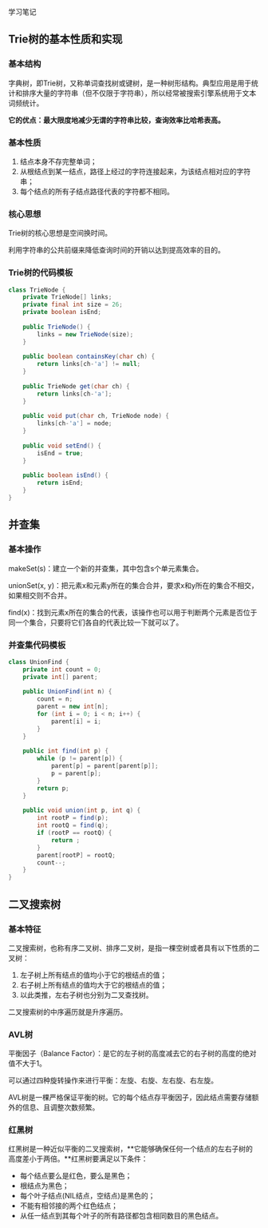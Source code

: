 学习笔记

## Trie树的基本性质和实现

### 基本结构

字典树，即Trie树，又称单词查找树或键树，是一种树形结构。典型应用是用于统计和排序大量的字符串（但不仅限于字符串），所以经常被搜索引擎系统用于文本词频统计。

**它的优点：最大限度地减少无谓的字符串比较，查询效率比哈希表高。**



### 基本性质

1. 结点本身不存完整单词；
2. 从根结点到某一结点，路径上经过的字符连接起来，为该结点相对应的字符串；
3. 每个结点的所有子结点路径代表的字符都不相同。



### 核心思想

Trie树的核心思想是空间换时间。

利用字符串的公共前缀来降低查询时间的开销以达到提高效率的目的。



### Trie树的代码模板

```java
class TrieNode {
    private TrieNode[] links;
    private final int size = 26;
    private boolean isEnd;
    
    public TrieNode() {
        links = new TrieNode(size);
    }
    
    public boolean containsKey(char ch) {
        return links[ch-'a'] != null;
    }
    
    public TrieNode get(char ch) {
        return links[ch-'a'];
    }
    
    public void put(char ch, TrieNode node) {
        links[ch-'a'] = node;
    }
    
    public void setEnd() {
        isEnd = true;
    }
    
    public boolean isEnd() {
        return isEnd;
    }
}
```





## 并查集

### 基本操作

makeSet(s)：建立一个新的并查集，其中包含s个单元素集合。

unionSet(x, y)：把元素x和元素y所在的集合合并，要求x和y所在的集合不相交，如果相交则不合并。

find(x)：找到元素x所在的集合的代表，该操作也可以用于判断两个元素是否位于同一个集合，只要将它们各自的代表比较一下就可以了。



### 并查集代码模板

```java
class UnionFind {
    private int count = 0;
    private int[] parent;
    
    public UnionFind(int n) {
        count = n;
        parent = new int[n];
        for (int i = 0; i < n; i++) {
            parent[i] = i;
        }
    }
    
    public int find(int p) {
        while (p != parent[p]) {
            parent[p] = parent[parent[p]];
            p = parent[p];
        }
        return p;
    }
    
    public void union(int p, int q) {
        int rootP = find(p);
        int rootQ = find(q);
        if (rootP == rootQ) {
            return ;
        }
        parent[rootP] = rootQ;
        count--;
    }
}
```



## 二叉搜索树

### 基本特征

二叉搜索树，也称有序二叉树、排序二叉树，是指一棵空树或者具有以下性质的二叉树：

1. 左子树上所有结点的值均小于它的根结点的值；
2. 右子树上所有结点的值均大于它的根结点的值；
3. 以此类推，左右子树也分别为二叉查找树。

二叉搜索树的中序遍历就是升序遍历。



### AVL树

平衡因子（Balance Factor）：是它的左子树的高度减去它的右子树的高度的绝对值不大于1。

可以通过四种旋转操作来进行平衡：左旋、右旋、左右旋、右左旋。

AVL树是一棵严格保证平衡的树。它的每个结点存平衡因子，因此结点需要存储额外的信息、且调整次数频繁。



### 红黑树

红黑树是一种近似平衡的二叉搜索树，**它能够确保任何一个结点的左右子树的高度差小于两倍。**红黑树要满足以下条件：

- 每个结点要么是红色，要么是黑色；
- 根结点为黑色；
- 每个叶子结点(NIL结点，空结点)是黑色的；
- 不能有相邻接的两个红色结点；
- 从任一结点到其每个叶子的所有路径都包含相同数目的黑色结点。



